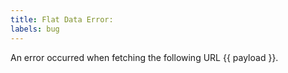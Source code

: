 ```yaml
---
title: Flat Data Error: 
labels: bug
---
```


An error occurred when fetching the following URL {{ payload }}.
